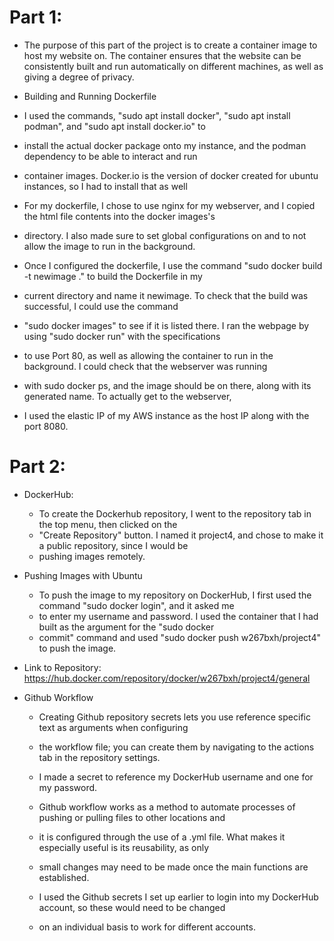 # Part 1:
	
-	 The purpose of this part of the project is to create a container image to host my website on. The container ensures that
	 the website can be consistently built and run automatically on different machines, as well as giving a degree of privacy. 

-	 Building and Running Dockerfile
- I used the commands, "sudo apt install docker", "sudo apt install podman", and "sudo apt install docker.io" to
-	 install the actual docker package onto my instance, and the podman dependency to be able to interact and run 
-	 container images. Docker.io is the version of docker created for ubuntu instances, so I had to install that as well
-	 For my dockerfile, I chose to use nginx for my webserver, and I copied the html file contents into the docker images's
-	 directory. I also made sure to set global configurations on and to not allow the image to run in the background.

-	 Once I configured the dockerfile, I use the command "sudo docker build -t newimage ." to build the Dockerfile in my
-	 current directory and name it newimage. To check that the build was successful, I could use the command
-	 "sudo docker images" to see if it is listed there. I ran the webpage by using "sudo docker run" with the specifications 
-	 to use Port 80, as well as allowing the container to run in the background. I could check that the webserver was running
-	 with sudo docker ps, and the image should be on there, along with its generated name. To actually get to the webserver, 
-	 I used the elastic IP of my AWS instance as the host IP along with the port 8080. 

# Part 2: 
-	DockerHub:
  	-	To create the Dockerhub repository, I went to the repository tab in the top menu, then clicked on the 
	-	"Create Repository" button. I named it project4, and chose to make it a public repository, since I would be 
	-	pushing images remotely. 

-	Pushing Images with Ubuntu
	-	To push the image to my repository on DockerHub, I first used the command "sudo docker login", and it asked me
	-	to enter my username and password. I used the container that I had built as the argument for the "sudo docker 
	-	commit" command and used "sudo docker push w267bxh/project4" to push the image.
-	Link to Repository: https://hub.docker.com/repository/docker/w267bxh/project4/general
	
-	Github Workflow
	-	Creating Github repository secrets lets you use reference specific text as arguments when configuring
	-	the workflow file; you can create them by navigating to the actions tab in the repository settings. 
	-	I made a secret to reference my DockerHub username and one for my password.
		
	-	Github workflow works as a method to automate processes of pushing or pulling files to other locations and
	-	it is configured through the use of a .yml file. What makes it especially useful is its reusability, as only 
	-	small changes may need to be made once the main functions are established.
	-	I used the Github secrets I set up earlier to login into my DockerHub account, so these would need to be changed 
	-	on an individual basis to work for different accounts.  
